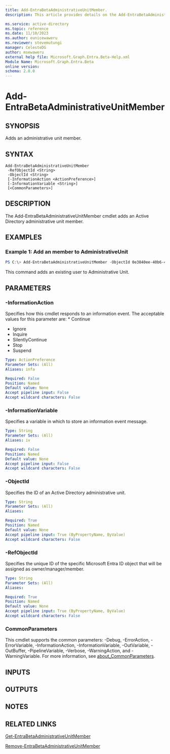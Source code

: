 ```yaml
---
title: Add-EntraBetaAdministrativeUnitMember.
description: This article provides details on the Add-EntraBetaAdministrativeUnitMember command.

ms.service: active-directory
ms.topic: reference
ms.date: 11/10/2023
ms.author: eunicewaweru
ms.reviewer: stevemutungi
manager: CelesteDG
author: msewaweru
external help file: Microsoft.Graph.Entra.Beta-Help.xml
Module Name: Microsoft.Graph.Entra.Beta
online version:
schema: 2.0.0
---
```


# Add-EntraBetaAdministrativeUnitMember

## SYNOPSIS
Adds an administrative unit member.

## SYNTAX

```
Add-EntraBetaAdministrativeUnitMember 
 -RefObjectId <String> 
 -ObjectId <String>
 [-InformationAction <ActionPreference>] 
 [-InformationVariable <String>] 
 [<CommonParameters>]
```

## DESCRIPTION
The Add-EntraBetaAdministrativeUnitMember cmdlet adds an Active Directory administrative unit member.

## EXAMPLES

### Example 1: Add an member to AdministrativeUnit
```powershell
PS C:\> Add-EntraBetaAdministrativeUnitMember -ObjectId 0e3840ee-40b6-4b72-827b-c06e1f59d2be -RefObjectId 412be9d1-1460-4061-8eed-cca203fcb215
```

This command adds an existing user to Administrative Unit.

## PARAMETERS

### -InformationAction
Specifies how this cmdlet responds to an information event.
The acceptable values for this parameter are: * Continue

* Ignore
* Inquire
* SilentlyContinue
* Stop
* Suspend

```yaml
Type: ActionPreference
Parameter Sets: (All)
Aliases: infa

Required: False
Position: Named
Default value: None
Accept pipeline input: False
Accept wildcard characters: False
```

### -InformationVariable
Specifies a variable in which to store an information event message.

```yaml
Type: String
Parameter Sets: (All)
Aliases: iv

Required: False
Position: Named
Default value: None
Accept pipeline input: False
Accept wildcard characters: False
```

### -ObjectId
Specifies the ID of an Active Directory administrative unit.

```yaml
Type: String
Parameter Sets: (All)
Aliases:

Required: True
Position: Named
Default value: None
Accept pipeline input: True (ByPropertyName, ByValue)
Accept wildcard characters: False
```

### -RefObjectId
Specifies the unique ID of the specific Microsoft Entra ID object that will be assigned as owner/manager/member.

```yaml
Type: String
Parameter Sets: (All)
Aliases:

Required: True
Position: Named
Default value: None
Accept pipeline input: True (ByPropertyName, ByValue)
Accept wildcard characters: False
```

### CommonParameters
This cmdlet supports the common parameters: -Debug, -ErrorAction, -ErrorVariable, -InformationAction, -InformationVariable, -OutVariable, -OutBuffer, -PipelineVariable, -Verbose, -WarningAction, and -WarningVariable. For more information, see [about_CommonParameters](http://go.microsoft.com/fwlink/?LinkID=113216).

## INPUTS

## OUTPUTS

## NOTES

## RELATED LINKS

[Get-EntraBetaAdministrativeUnitMember]()

[Remove-EntraBetaAdministrativeUnitMember]()


